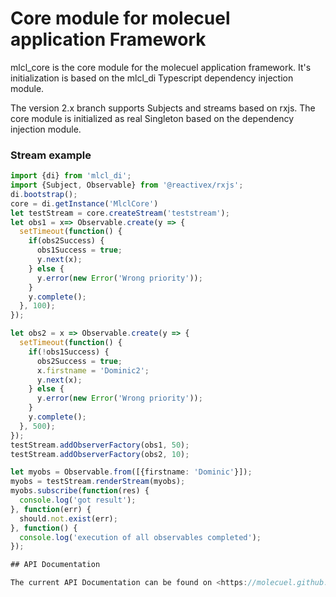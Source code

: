 # Core module for molecuel application Framework

mlcl_core is the core module for the molecuel application framework. It's initialization is based on the mlcl_di Typescript dependency injection module.

The version 2.x branch supports Subjects and streams based on rxjs. The core module is initialized as real Singleton based on the dependency injection module.

### 

### Stream example
```ts
import {di} from 'mlcl_di';
import {Subject, Observable} from '@reactivex/rxjs';
di.bootstrap();
core = di.getInstance('MlclCore')
let testStream = core.createStream('teststream');
let obs1 = x=> Observable.create(y => {
  setTimeout(function() {
    if(obs2Success) {
      obs1Success = true;
      y.next(x);
    } else {
      y.error(new Error('Wrong priority'));
    }
    y.complete();
  }, 100);
});

let obs2 = x => Observable.create(y => {
  setTimeout(function() {
    if(!obs1Success) {
      obs2Success = true;
      x.firstname = 'Dominic2';
      y.next(x);
    } else {
      y.error(new Error('Wrong priority'));
    }
    y.complete();
  }, 500);
});
testStream.addObserverFactory(obs1, 50);
testStream.addObserverFactory(obs2, 10);

let myobs = Observable.from([{firstname: 'Dominic'}]);
myobs = testStream.renderStream(myobs);
myobs.subscribe(function(res) {
  console.log('got result');
}, function(err) {
  should.not.exist(err);
}, function() {
  console.log('execution of all observables completed');
});

## API Documentation

The current API Documentation can be found on <https://molecuel.github.io/mlcl_core/>
